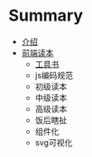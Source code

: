 # Summary

* [介绍](README.md)
* [前端读本](books/qian_duan_du_ben.md)
   * [工具书](books/gongju.md)
   * js编码规范
   * 初级读本
   * 中级读本
   * 高级读本
   * 饭后瞎扯
   * 组件化
   * svg可视化

